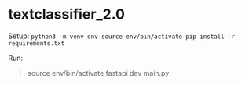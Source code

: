 # textclassifier_2.0

Setup:
`python3 -m venv env
source env/bin/activate
pip install -r requirements.txt`

Run:
> source env/bin/activate
> fastapi dev main.py
